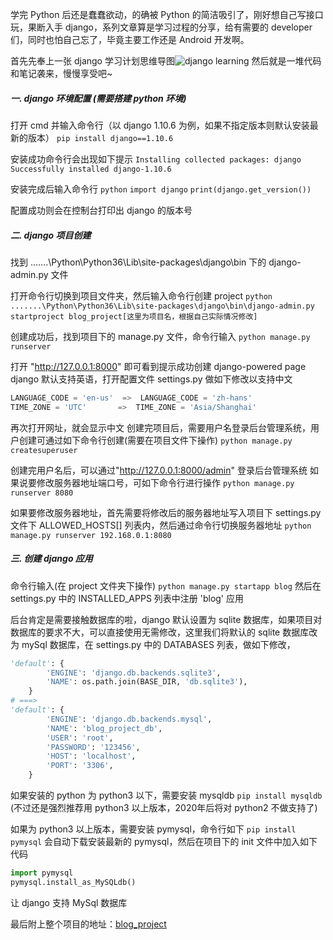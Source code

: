 学完  Python 后还是蠢蠢欲动，的确被 Python 的简洁吸引了，刚好想自己写接口玩，果断入手 django，系列文章算是学习过程的分享，给有需要的 developer 们，同时也怕自己忘了，毕竟主要工作还是 Android 开发啊。

首先先奉上一张 django 学习计划思维导图![django learning](https://upload-images.jianshu.io/upload_images/2888797-a4e91a5aae879ddb.png?imageMogr2/auto-orient/strip%7CimageView2/2/w/1240)
然后就是一堆代码和笔记袭来，慢慢享受吧~

##### 一. django 环境配置 (需要搭建 python 环境)

打开 cmd 并输入命令行（以 django 1.10.6 为例，如果不指定版本则默认安装最新的版本）
```pip install django==1.10.6```

安装成功命令行会出现如下提示
```Installing collected packages: django```
```Successfully installed django-1.10.6```

安装完成后输入命令行
```python```
```import django```
```print(django.get_version())```

配置成功则会在控制台打印出 django 的版本号

##### 二. django 项目创建

找到 .......\Python\Python36\Lib\site-packages\django\bin 下的 django-admin.py 文件

打开命令行切换到项目文件夹，然后输入命令行创建 project
```python .......\Python\Python36\Lib\site-packages\django\bin\django-admin.py ```
```startproject blog_project[这里为项目名，根据自己实际情况修改]```

创建成功后，找到项目下的 manage.py 文件，命令行输入
```python manage.py runserver```

打开 "http://127.0.0.1:8000" 即可看到提示成功创建 django-powered page
django 默认支持英语，打开配置文件 settings.py 做如下修改以支持中文
```python
LANGUAGE_CODE = 'en-us'  =>  LANGUAGE_CODE = 'zh-hans'
TIME_ZONE = 'UTC'		=>  TIME_ZONE = 'Asia/Shanghai'
```
再次打开网址，就会显示中文
创建完项目后，需要用户名登录后台管理系统，用户创建可通过如下命令行创建(需要在项目文件下操作)
```python manage.py createsuperuser```

创建完用户名后，可以通过"http://127.0.0.1:8000/admin" 登录后台管理系统
如果说要修改服务器地址端口号，可如下命令行进行操作
```python manage.py runserver 8080```

如果要修改服务器地址，首先需要将修改后的服务器地址写入项目下 settings.py 文件下 ALLOWED_HOSTS[] 列表内，然后通过命令行切换服务器地址
```python manage.py runserver 192.168.0.1:8080```

##### 三. 创建 django 应用
命令行输入(在 project 文件夹下操作)
```python manage.py startapp blog```
然后在 settings.py 中的 INSTALLED_APPS 列表中注册 'blog' 应用

后台肯定是需要接触数据库的啦，django 默认设置为 sqlite 数据库，如果项目对数据库的要求不大，可以直接使用无需修改，这里我们将默认的 sqlite 数据库改为 mySql 数据库，在 settings.py 中的 DATABASES 列表，做如下修改，
```python
'default': {
        'ENGINE': 'django.db.backends.sqlite3',
        'NAME': os.path.join(BASE_DIR, 'db.sqlite3'),
    }
# ===>
'default': {
        'ENGINE': 'django.db.backends.mysql',
        'NAME': 'blog_project_db',
        'USER': 'root',
        'PASSWORD': '123456',
        'HOST': 'localhost',
        'PORT': '3306',
    }
```
如果安装的 python 为 python3 以下，需要安装 mysqldb
```pip install mysqldb```
(不过还是强烈推荐用 python3 以上版本，2020年后将对 python2 不做支持了)

如果为 python3 以上版本，需要安装 pymysql，命令行如下
```pip install pymysql```
会自动下载安装最新的 pymysql，然后在项目下的 init 文件中加入如下代码
```python
import pymysql
pymysql.install_as_MySQLdb()
```
让 django 支持 MySql 数据库

最后附上整个项目的地址：[blog_project](https://github.com/kukyxs/blog_project)